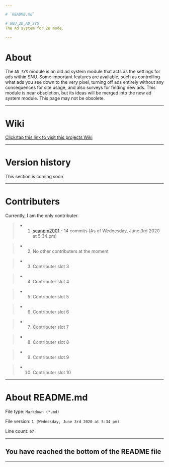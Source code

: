 ```yaml
---

# `README.md`

# SNU_2D_AD_SYS
The Ad system for 2D mode.

---
```


# About

The `AD_SYS` module is an old ad system module that acts as the settings for ads within SNU. Some important features are available, such as controlling what ads you see down to the very pixel, turning off ads entirely without any consequences for site usage, and also surveys for finding new ads. This module is near obsoletion, but its ideas will be merged into the new ad system module. This page may not be obsolete.

---

# Wiki

[Click/tap this link to visit this projects Wiki](https://github.com/seanpm2001/SNU_2D_AD_SYS/wiki)

---

# Version history

This section is coming soon

---

# Contributers

Currently, I am the only contributer.

> * 1. [seanpm2001](https://github.com/seanpm2001/) - 14 commits (As of Wednesday, June 3rd 2020 at 5:34 pm)

> * 2. No other contributers at the moment

> * 3. Contributer slot 3

> * 4. Contributer slot 4

> * 5. Contributer slot 5

> * 6. Contributer slot 6

> * 7. Contributer slot 7

> * 8. Contributer slot 8

> * 9. Contributer slot 9

> * 10. Contributer slot 10

---

# About README.md

File type: `Markdown (*.md)`

File version: `1 (Wednesday, June 3rd 2020 at 5:34 pm)`

Line count: `67`

---

## You have reached the bottom of the README file

---
